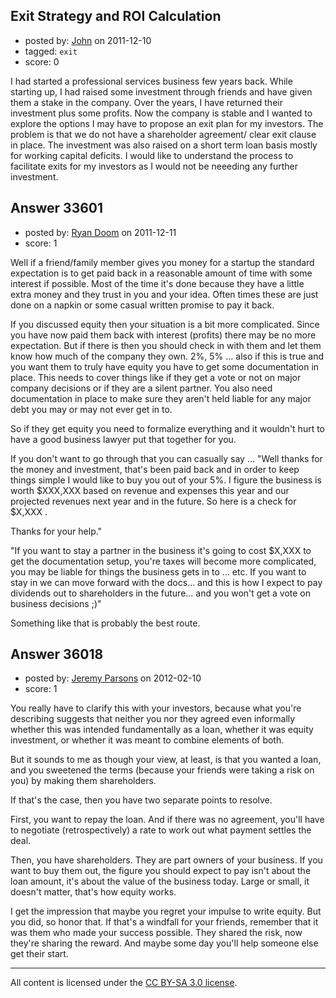 ## Exit Strategy and ROI Calculation

- posted by: [John](https://stackexchange.com/users/-1/14951-john) on 2011-12-10
- tagged: `exit`
- score: 0

I had started a professional services business few years back. While starting up, I had raised some investment through friends and have given them a stake in the company. Over the years, I have returned their investment plus some profits. Now the company is stable and I wanted to explore the options I may have to propose an exit plan for my investors. The problem is that we do not have a shareholder agreement/ clear exit clause in place. The investment was also raised on a short term loan basis mostly for working capital deficits. I would like to understand the process to facilitate exits for my investors as I would not be neeeding any further investment.




## Answer 33601

- posted by: [Ryan Doom](https://stackexchange.com/users/-1/5655-ryan-doom) on 2011-12-11
- score: 1

Well if a friend/family member gives you money for a startup the standard expectation is to get paid back in a reasonable amount of time with some interest if possible.  Most of the time it's done because they have a little extra money and they trust in you and your idea.  Often times these are just done on a napkin or some casual written promise to pay it back.

If you discussed equity then your situation is a bit more complicated.  Since you have now paid them back with interest (profits) there may be no more expectation. But if there is then you should check in with them and let them know how much of the company they own. 2%, 5% ... also if this is true and you want them to truly have equity you have to get some documentation in place.  This needs to cover things like if they get a vote or not on major company decisions or if they are a silent partner. You also need documentation in place to make sure they aren't held liable for any major debt you may or may not ever get in to.  

So if they get equity you need to formalize everything and it wouldn't hurt to have a good business lawyer put that together for you.  

If you don't want to go through that you can casually say ... 
"Well thanks for the money and investment, that's been paid back and in order to keep things simple I would like to buy you out of your 5%.  I figure the business is worth $XXX,XXX based on revenue and expenses this year and our projected revenues next year and in the future. So here is a check for $X,XXX .

Thanks for your help."

"If you want to stay a partner in the business it's going to cost $X,XXX to get the documentation setup, you're taxes will become more complicated, you may be liable for things the business gets in to ... etc. If you want to stay in we can move forward with the docs...   and this is how I expect to pay dividends out to shareholders in the future...  and you won't get a vote on business decisions ;)"

Something like that is probably the best route.




## Answer 36018

- posted by: [Jeremy Parsons](https://stackexchange.com/users/-1/4291-jeremy-parsons) on 2012-02-10
- score: 1

You really have to clarify this with your investors, because what you're describing suggests that neither you nor they agreed even informally whether this was intended fundamentally as a loan, whether it was equity investment, or whether it was meant to combine elements of both.

But it sounds to me as though your view, at least, is that you wanted a loan, and you sweetened the terms (because your friends were taking a risk on you) by making them shareholders.

If that's the case, then you have two separate points to resolve. 

First, you want to repay the loan. And if there was no agreement, you'll have to negotiate (retrospectively) a rate to work out what payment settles the deal.

Then, you have shareholders. They are part owners of your business. If you want to buy them out, the figure you should expect to pay isn't about the loan amount, it's about the value of the business today. Large or small, it doesn't matter, that's how equity works.

I get the impression that maybe you regret your impulse to write equity. But you did, so honor that. If that's a windfall for your friends, remember that it was them who made your success possible. They shared the risk, now they're sharing the reward. And maybe some day you'll help someone else get their start.



---

All content is licensed under the [CC BY-SA 3.0 license](https://creativecommons.org/licenses/by-sa/3.0/).
